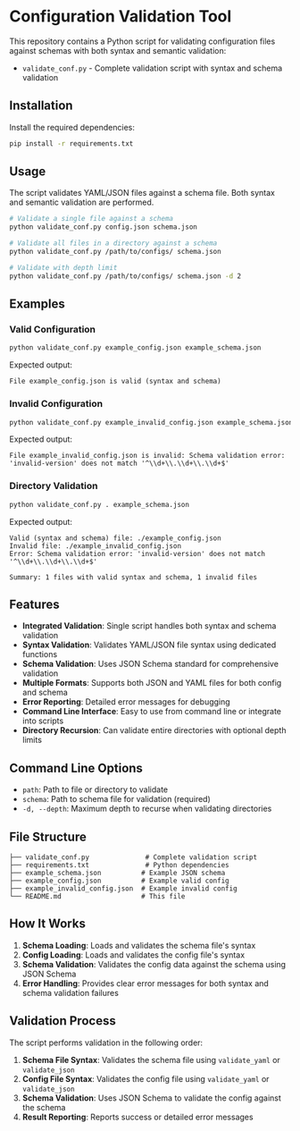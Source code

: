 # Configuration Validation Tool

This repository contains a Python script for validating configuration files against schemas with both syntax and semantic validation:

- `validate_conf.py` - Complete validation script with syntax and schema validation

## Installation

Install the required dependencies:

```bash
pip install -r requirements.txt
```

## Usage

The script validates YAML/JSON files against a schema file. Both syntax and semantic validation are performed.

```bash
# Validate a single file against a schema
python validate_conf.py config.json schema.json

# Validate all files in a directory against a schema
python validate_conf.py /path/to/configs/ schema.json

# Validate with depth limit
python validate_conf.py /path/to/configs/ schema.json -d 2
```

## Examples

### Valid Configuration

```bash
python validate_conf.py example_config.json example_schema.json
```

Expected output:

```
File example_config.json is valid (syntax and schema)
```

### Invalid Configuration

```bash
python validate_conf.py example_invalid_config.json example_schema.json
```

Expected output:

```
File example_invalid_config.json is invalid: Schema validation error: 'invalid-version' does not match '^\\d+\\.\\d+\\.\\d+$'
```

### Directory Validation

```bash
python validate_conf.py . example_schema.json
```

Expected output:

```
Valid (syntax and schema) file: ./example_config.json
Invalid file: ./example_invalid_config.json
Error: Schema validation error: 'invalid-version' does not match '^\\d+\\.\\d+\\.\\d+$'

Summary: 1 files with valid syntax and schema, 1 invalid files
```

## Features

- **Integrated Validation**: Single script handles both syntax and schema validation
- **Syntax Validation**: Validates YAML/JSON file syntax using dedicated functions
- **Schema Validation**: Uses JSON Schema standard for comprehensive validation
- **Multiple Formats**: Supports both JSON and YAML files for both config and schema
- **Error Reporting**: Detailed error messages for debugging
- **Command Line Interface**: Easy to use from command line or integrate into scripts
- **Directory Recursion**: Can validate entire directories with optional depth limits

## Command Line Options

- `path`: Path to file or directory to validate
- `schema`: Path to schema file for validation (required)
- `-d, --depth`: Maximum depth to recurse when validating directories

## File Structure

```
├── validate_conf.py              # Complete validation script
├── requirements.txt              # Python dependencies
├── example_schema.json          # Example JSON schema
├── example_config.json          # Example valid config
├── example_invalid_config.json  # Example invalid config
└── README.md                    # This file
```

## How It Works

1. **Schema Loading**: Loads and validates the schema file's syntax
2. **Config Loading**: Loads and validates the config file's syntax
3. **Schema Validation**: Validates the config data against the schema using JSON Schema
4. **Error Handling**: Provides clear error messages for both syntax and schema validation failures

## Validation Process

The script performs validation in the following order:

1. **Schema File Syntax**: Validates the schema file using `validate_yaml` or `validate_json`
2. **Config File Syntax**: Validates the config file using `validate_yaml` or `validate_json`
3. **Schema Validation**: Uses JSON Schema to validate the config against the schema
4. **Result Reporting**: Reports success or detailed error messages
